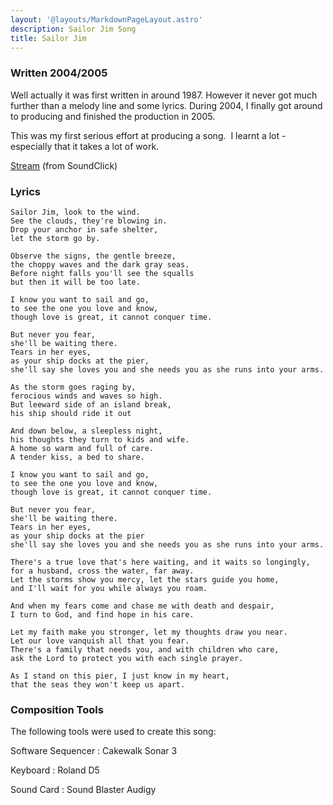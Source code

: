 ```yaml
---
layout: '@layouts/MarkdownPageLayout.astro'
description: Sailor Jim Song
title: Sailor Jim
---
```


### Written 2004/2005 

Well actually it was first written in around 1987. However it never got much further than a melody line and some lyrics. During 2004, I finally got around to producing and finished the production in 2005. 

This was my first serious effort at producing a song.  I learnt a lot - especially that it takes a lot of work.

[Stream](https://soundclick.com/share.cfm?id=2229519) (from SoundClick) 

### Lyrics

```
Sailor Jim, look to the wind. 
See the clouds, they're blowing in. 
Drop your anchor in safe shelter, 
let the storm go by. 
 
Observe the signs, the gentle breeze, 
the choppy waves and the dark gray seas. 
Before night falls you'll see the squalls 
but then it will be too late. 
 
I know you want to sail and go, 
to see the one you love and know, 
though love is great, it cannot conquer time. 
 
But never you fear, 
she'll be waiting there. 
Tears in her eyes, 
as your ship docks at the pier, 
she'll say she loves you and she needs you as she runs into your arms. 
 
As the storm goes raging by, 
ferocious winds and waves so high. 
But leeward side of an island break, 
his ship should ride it out 
 
And down below, a sleepless night, 
his thoughts they turn to kids and wife. 
A home so warm and full of care. 
A tender kiss, a bed to share. 
 
I know you want to sail and go, 
to see the one you love and know, 
though love is great, it cannot conquer time. 
 
But never you fear, 
she'll be waiting there. 
Tears in her eyes, 
as your ship docks at the pier 
she'll say she loves you and she needs you as she runs into your arms. 
 
There's a true love that's here waiting, and it waits so longingly,  
for a husband, cross the water, far away. 
Let the storms show you mercy, let the stars guide you home,  
and I'll wait for you while always you roam. 
 
And when my fears come and chase me with death and despair,  
I turn to God, and find hope in his care. 
 
Let my faith make you stronger, let my thoughts draw you near. 
Let our love vanquish all that you fear. 
There's a family that needs you, and with children who care,  
ask the Lord to protect you with each single prayer. 
 
As I stand on this pier, I just know in my heart, 
that the seas they won't keep us apart. 
```

### Composition Tools

The following tools were used to create this song:

Software Sequencer 
: Cakewalk Sonar 3

Keyboard
: Roland D5

Sound Card
: Sound Blaster Audigy
